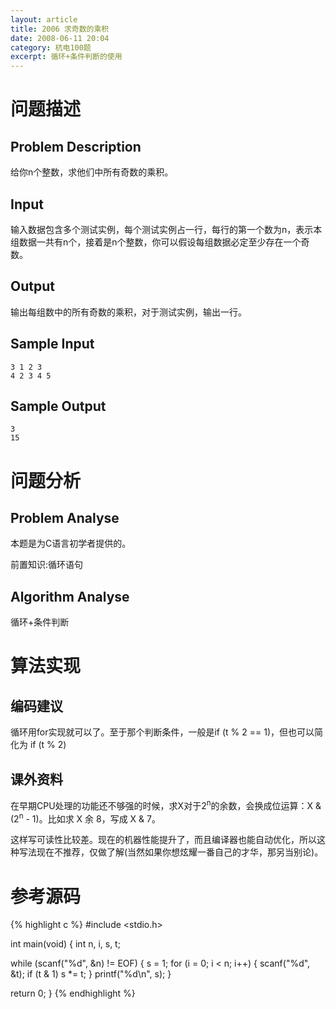 ```yaml
---
layout: article
title: 2006 求奇数的乘积
date: 2008-06-11 20:04
category: 杭电100题
excerpt: 循环+条件判断的使用
---
```

# 问题描述

## Problem Description

给你n个整数，求他们中所有奇数的乘积。

## Input

输入数据包含多个测试实例，每个测试实例占一行，每行的第一个数为n，表示本组数据一共有n个，接着是n个整数，你可以假设每组数据必定至少存在一个奇数。

## Output

输出每组数中的所有奇数的乘积，对于测试实例，输出一行。

## Sample Input

    3 1 2 3
    4 2 3 4 5

## Sample Output

    3
    15

# 问题分析

## Problem Analyse

本题是为C语言初学者提供的。

前置知识:循环语句

## Algorithm Analyse

循环+条件判断

# 算法实现

## 编码建议

循环用for实现就可以了。至于那个判断条件，一般是if (t % 2 == 1)，但也可以简化为 if (t % 2)

## 课外资料

在早期CPU处理的功能还不够强的时候，求X对于2<sup>n</sup>的余数，会换成位运算：X & (2<sup>n</sup> - 1)。比如求 X 余 8，写成 X & 7。

这样写可读性比较差。现在的机器性能提升了，而且编译器也能自动优化，所以这种写法现在不推荐，仅做了解(当然如果你想炫耀一番自己的才华，那另当别论)。

# 参考源码

{% highlight c %}
#include <stdio.h>

int main(void) {
  int n, i, s, t;

  while (scanf("%d", &n) != EOF) {
    s = 1;
    for (i = 0; i < n; i++) {
      scanf("%d", &t);
      if (t & 1)
        s *= t;
    }
    printf("%d\n", s);
  }

  return 0;
}
{% endhighlight %}
